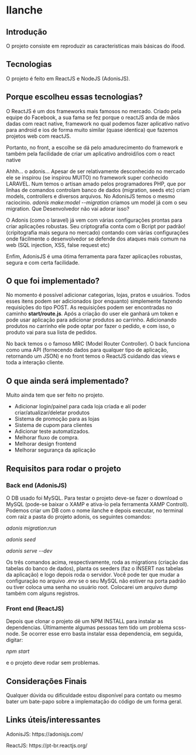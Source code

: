 <h1>Ilanche</h1>
<h2>Introdução</h2>
  <p>O projeto consiste em reproduzir as caracteristicas mais básicas do ifood.</p>
<h2>Tecnologias</h2>
  <p>O projeto é feito em ReactJS e NodeJS (AdonisJS).</p>
<h2>Porque escolheu essas tecnologias?</h2>
  <p>O ReactJS é um dos frameworks mais famosos no mercado. Criado pela equipe do Facebook, a sua fama se fez porque o reactJS anda de mãos dadas com react native, framework no    qual podemos fazer aplicativo nativo para android e ios de forma muito similar (quase identica) que fazemos projetos web com reactJS.</p>
  <p>Portanto, no front, a escolhe se dá pelo amadurecimento do framework e também pela facilidade de criar um aplicativo android/ios com o react native</p>
  <p>Ahhh... o adonis... Apesar de ser relativamente desconhecido no mercado ele se inspirou (se inspirou MUITO) no framework super conhecido LARAVEL. Num temos o artisan amado pelos programadores PHP, que por linhas de comandos controlam banco de dados (migration, seeds etc) criam models, controllers e diversos arquivos. No AdonisJS temos o mesmo raciocinio. <i>adonis make:model --migration</i> criamos um model já com o seu migration. Que Desenvolvedor não vai adorar isso?</p>
<p>O Adonis (como o laravel) já vem com várias configurações prontas para criar aplicações robustas. Seu criptografia conta com o Bcript por padrão!(cripitografia mais segura no mercado) contando com várias configurações onde fácilmente o desenvolvedor se defende dos ataques mais comum na web (SQL injection, XSS, false request etc)</p>
<p>Enfim, AdonisJS é uma ótima ferramenta para fazer aplicações robustas, segura e com certa facilidade.</p>
<h2>O que foi implementado?</h2>
<p>No momento é possível adicionar categorias, lojas, pratos e usuários. Todos esses itens podem ser adicionados (por enquanto) simplemente fazendo requisições do tipo POST. As requisições podem ser encontradas no caminho <b>start/route.js</b>. Após a criação do user ele ganhará um token e pode usar aplicação para adicionar produtos ao carrinho. Adicionando produtos no carrinho ele pode optar por fazer o pedido, e com isso, o produto vai para sua lista de pedidos.</p>
<p>No back temos o o famoso MRC (Model Router Controller). O back funciona como uma API (fornecendo dados para qualquer tipo de aplicação, retornando um JSON) e no front temos o ReactJS cuidando das views e toda a interação cliente.</p>
<h2>O que ainda será implementado?</h2>
<p>Muito ainda tem que ser feito no projeto.<p>
  <ul>
    <li>Adicionar login/painel para cada loja criada e alí poder criar/atualizar/deletar produtos</li>
    <li>Sistema de promoção para as lojas</li>
    <li>Sistema de cupom para clientes</li>
    <li>Adicionar teste automatizados.</li>
    <li>Melhorar fluxo de compra.</li>
    <li>Melhorar design frontend</li>
    <li>Melhorar segurança da aplicação</li>
  </ul>
<h2>Requisitos para rodar o projeto</h2>
<h3>Back end (AdonisJS)</h3>
<p>O DB usado foi MySQL. Para testar o projeto deve-se fazer o download o MySQL (pode-se baixar o XAMP e ativa-lo pela ferramenta XAMP Controll). Podemos criar um DB com o nome ilanche e depois executar, no terminal com raiz a pasta do projeto adonis, os seguintes comandos:</p>
<p><i>adonis migration:run</i></p>
<p><i>adonis seed</i></p>
<p><i>adonis serve --dev</i></p>
<p>Os três comandos acima, respectivamente, roda as migrations (criação das tabelas do banco de dados), planta os seeders (faz o INSERT nas tabelas da aplicação) e logo depois roda o servidor. Você pode ter que mudar a configuração no arquivo .env se o seu MySQL não estiver na porta padrão ou tiver coloca uma senha no usuário root. Colocarei um arquivo dump também com alguns registros.</p>
<h3>Front end (ReactJS)</h3>
<p>Depois que clonar o projeto dê um NPM INSTALL para instalar as dependencias. Últimamente algumas pessoas tem tido um problema scss-node. Se ocorrer esse erro basta instalar essa dependencia, em seguida, digitar:
<p><i>npm start</i></p>
<p>e o projeto deve rodar sem problemas.</p>
<h2>Considerações Finais</h2>
<p>Qualquer dúvida ou dificuldade estou disponível para contato ou mesmo bater um bate-papo sobre a implematação do código de um forma geral.</p>
<h2>Links úteis/interessantes</h2>
<p>AdonisJS: https://adonisjs.com/</p>
<p>ReactJS: https://pt-br.reactjs.org/</p>
